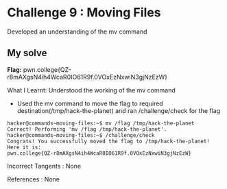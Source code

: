 # Challenge 9 : Moving Files

Developed an understanding of the mv command

## My solve

**Flag:** pwn.college{QZ-r8mAXgsN4ih4WcaR0IO61R9f.0VOxEzNxwiN3gjNzEzW}

What I Learnt: Understood the working of the mv command

- Used the mv command to move the flag to required destination(/tmp/hack-the-planet) and ran /challenge/check for the flag

```
hacker@commands~moving-files:~$ mv /flag /tmp/hack-the-planet
Correct! Performing 'mv /flag /tmp/hack-the-planet'.
hacker@commands~moving-files:~$ /challenge/check
Congrats! You successfully moved the flag to /tmp/hack-the-planet! Here it is:
pwn.college{QZ-r8mAXgsN4ih4WcaR0IO61R9f.0VOxEzNxwiN3gjNzEzW}
```

Incorrect Tangents :
None

References :
None
